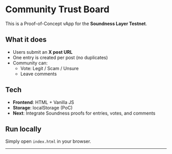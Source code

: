 # Community Trust Board

This is a Proof-of-Concept vApp for the **Soundness Layer Testnet**.

## What it does
- Users submit an **X post URL**  
- One entry is created per post (no duplicates)  
- Community can:
  - Vote: Legit / Scam / Unsure
  - Leave comments

## Tech
- **Frontend**: HTML + Vanilla JS
- **Storage**: localStorage (PoC)
- **Next**: Integrate Soundness proofs for entries, votes, and comments

## Run locally
Simply open `index.html` in your browser.

---
